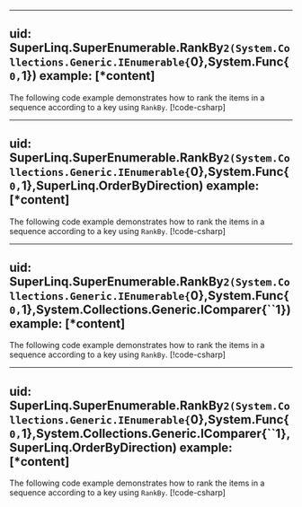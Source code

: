 ﻿----
uid: SuperLinq.SuperEnumerable.RankBy``2(System.Collections.Generic.IEnumerable{``0},System.Func{``0,``1})
example: [*content]
----
The following code example demonstrates how to rank the items in a sequence according to a key using `RankBy`.
[!code-csharp[](SuperLinq/RankBy/RankBy1.linq#L6-)]

----
uid: SuperLinq.SuperEnumerable.RankBy``2(System.Collections.Generic.IEnumerable{``0},System.Func{``0,``1},SuperLinq.OrderByDirection)
example: [*content]
----
The following code example demonstrates how to rank the items in a sequence according to a key using `RankBy`.
[!code-csharp[](SuperLinq/RankBy/RankBy2.linq#L6-)]

----
uid: SuperLinq.SuperEnumerable.RankBy``2(System.Collections.Generic.IEnumerable{``0},System.Func{``0,``1},System.Collections.Generic.IComparer{``1})
example: [*content]
----
The following code example demonstrates how to rank the items in a sequence according to a key using `RankBy`.
[!code-csharp[](SuperLinq/RankBy/RankBy3.linq#L6-)]

----
uid: SuperLinq.SuperEnumerable.RankBy``2(System.Collections.Generic.IEnumerable{``0},System.Func{``0,``1},System.Collections.Generic.IComparer{``1},SuperLinq.OrderByDirection)
example: [*content]
----
The following code example demonstrates how to rank the items in a sequence according to a key using `RankBy`.
[!code-csharp[](SuperLinq/RankBy/RankBy4.linq#L6-)]
